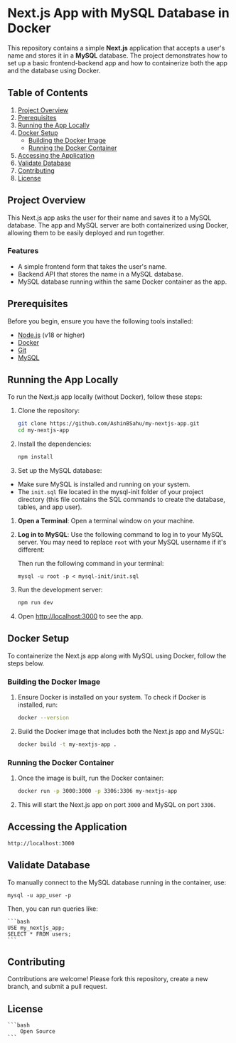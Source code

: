 # Next.js App with MySQL Database in Docker

This repository contains a simple **Next.js** application that accepts a user's name and stores it in a **MySQL** database. The project demonstrates how to set up a basic frontend-backend app and how to containerize both the app and the database using Docker.

## Table of Contents

1. [Project Overview](#project-overview)
2. [Prerequisites](#prerequisites)
3. [Running the App Locally](#running-the-app-locally)
4. [Docker Setup](#docker-setup)
   - [Building the Docker Image](#building-the-docker-image)
   - [Running the Docker Container](#running-the-docker-container)
5. [Accessing the Application](#accessing-the-application)
6. [Validate Database](#validate-database)
7. [Contributing](#contributing)
8. [License](#license)

## Project Overview

This Next.js app asks the user for their name and saves it to a MySQL database. The app and MySQL server are both containerized using Docker, allowing them to be easily deployed and run together.

### Features

- A simple frontend form that takes the user's name.
- Backend API that stores the name in a MySQL database.
- MySQL database running within the same Docker container as the app.

## Prerequisites

Before you begin, ensure you have the following tools installed:

- [Node.js](https://nodejs.org/) (v18 or higher)
- [Docker](https://www.docker.com/get-started)
- [Git](https://git-scm.com/)
- [MySQL](https://www.mysql.com/products/community/)

## Running the App Locally

To run the Next.js app locally (without Docker), follow these steps:

1. Clone the repository:

    ```bash
    git clone https://github.com/AshinBSahu/my-nextjs-app.git
    cd my-nextjs-app
    ```

2. Install the dependencies:

    ```bash
    npm install
    ```

3. Set up the MySQL database:


- Make sure MySQL is installed and running on your system.
- The `init.sql` file located in the mysql-init folder of your project directory (this file contains the SQL commands to create the database, tables, and app user).


1. **Open a Terminal**:
   Open a terminal window on your machine.

2. **Log in to MySQL**:
   Use the following command to log in to your MySQL server. You may need to replace `root` with your MySQL username if it's different:

    Then run the following command in your terminal:
    ```
    mysql -u root -p < mysql-init/init.sql
    ```


4. Run the development server:

    ```bash
    npm run dev
    ```

5. Open [http://localhost:3000](http://localhost:3000) to see the app.

## Docker Setup

To containerize the Next.js app along with MySQL using Docker, follow the steps below.

### Building the Docker Image

1. Ensure Docker is installed on your system. To check if Docker is installed, run:

    ```bash
    docker --version
    ```

2. Build the Docker image that includes both the Next.js app and MySQL:

    ```bash
    docker build -t my-nextjs-app .
    ```

### Running the Docker Container

1. Once the image is built, run the Docker container:

    ```bash
    docker run -p 3000:3000 -p 3306:3306 my-nextjs-app
    ```

2. This will start the Next.js app on port `3000` and MySQL on port `3306`.


## Accessing the Application

    
    http://localhost:3000
    
## Validate Database

To manually connect to the MySQL database running in the container, use:

    
    mysql -u app_user -p
    
Then, you can run queries like:

    ```bash
    USE my_nextjs_app;
    SELECT * FROM users;
    ```

## Contributing

Contributions are welcome! Please fork this repository, create a new branch, and submit a pull request.

## License
    ```bash
        Open Source
    ```